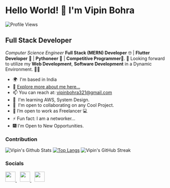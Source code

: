 # Hello World! 👋 I'm Vipin Bohra

![Profile Views](https://komarev.com/ghpvc/?username=VIPIN24BOHRA&color=brightgreen)

## Full Stack Developer

_Computer Science Engineer_ <b> Full Stack (MERN) Developer</b> 🤓 | <b>Flutter Developer</b> 🧐 | <b>Pythoneer</b> 🐍 | <b>Competitive Programmer</b>🤠. 🥳 Looking forward to utilize my <b>Web Development</b>, <b>Software Development</b> in a Dynamic Environment. 🧑🏻

- 🌍  I'm based in India
- 🚩 <a href="https://portfolio-template-ivory.vercel.app/" target="_blank">Explore more about me here...</a>
- 📫 You can reach at: [vipinbohra321@gmail.com](mailto:vipinbohra321@gmail.com)
- 🧠  I'm learning AWS, System Design.
- 🤝  I'm open to collaborating on any Cool Project.
- 🔭 I’m open to work as Freelancer 💻
- ⚡ Fun fact: I am a networker...
- 🎆 I'm Open to New Opportunities.

### Contribution

![Vipin's Github Stats](https://github-readme-stats.vercel.app/api?username=VIPIN24BOHRA&show_icons=true)
[![Top Langs](https://github-readme-stats.vercel.app/api/top-langs/?username=VIPIN24BOHRA&layout=compact)](https://github.com/VIPIN24BOHRA)
![Vipin's GitHub Streak](https://github-readme-streak-stats.herokuapp.com/?user=VIPIN24BOHRA)

### Socials

<p align="left"> 
<a style="margin-right:10px" href="https://www.github.com/VIPIN24BOHRA" target="_blank" rel="noreferrer"> <picture> <source media="(prefers-color-scheme: dark)" srcset="https://raw.githubusercontent.com/danielcranney/readme-generator/main/public/icons/socials/github-dark.svg" /> <source media="(prefers-color-scheme: light)" srcset="https://raw.githubusercontent.com/danielcranney/readme-generator/main/public/icons/socials/github.svg" /> <img src="https://raw.githubusercontent.com/danielcranney/readme-generator/main/public/icons/socials/github.svg" width="32" height="32" /> </picture> </a> <a  style="margin-right:10px"  href="http://www.instagram.com/vipin2405bohra" target="_blank" rel="noreferrer"> <picture> <source media="(prefers-color-scheme: dark)" srcset="undefined" /> <source media="(prefers-color-scheme: light)" srcset="https://raw.githubusercontent.com/danielcranney/readme-generator/main/public/icons/socials/instagram.svg" /> <img src="https://raw.githubusercontent.com/danielcranney/readme-generator/main/public/icons/socials/instagram.svg" width="32" height="32" /> </picture> </a> <a href="https://www.linkedin.com/in/vipin-bohra-502a95209" target="_blank" rel="noreferrer"> <picture> <source media="(prefers-color-scheme: dark)" srcset="https://raw.githubusercontent.com/danielcranney/readme-generator/main/public/icons/socials/linkedin-dark.svg" /> <source media="(prefers-color-scheme: light)" srcset="https://raw.githubusercontent.com/danielcranney/readme-generator/main/public/icons/socials/linkedin.svg" /> <img src="https://raw.githubusercontent.com/danielcranney/readme-generator/main/public/icons/socials/linkedin.svg" width="32" height="32" /> </picture> </a></p>
